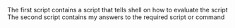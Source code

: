 The first script contains a script that tells shell on how to evaluate the script
The second script contains my answers to the required script or command
